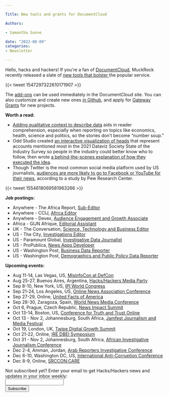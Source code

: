 ```yaml
---

Title: New tools and grants for DocumentCloud

Authors: 

- Samantha Sunne

date: "2022-08-09" 
categories: 
- Newsletter 

---
```


Hello, hacks and hackers! If you're a fan of [DocumentCloud](https://www.documentcloud.org/), MuckRock recently released a slate of [new tools that bolster ](https://www.documentcloud.org/help/add-ons/)the popular service.

{{< tweet 1547297322610171907 >}}

The [add-ons](https://www.documentcloud.org/help/add-ons/) can be used immediately in the DocumentCloud site. You can also customize and create new ones [in Github](https://github.com/MuckRock/documentcloud-hello-world-addon), and apply for [Gateway Grants](https://www.muckrock.com/news/archives/2022/jul/13/documentcloud-gateway-grants/) for new projects.

**Worth a read:**



* [Adding qualitative context to describe data](https://www.niemanlab.org/2022/08/number-soup-can-we-make-it-easier-for-readers-to-digest-all-the-numbers-journalists-stuff-into-their-stories/) aids in reader comprehension, especially when reporting on topics like economics, health, science and politics, so the stories don’t become “number soup.”
* Odd Studio created [an interactive visualization of heads](https://vizheads.com/) that represent accounts mentioned most in the 2021 Dataviz Society State of the Industry Survey so people in the industry could better know who to follow, then wrote [a behind-the-scenes explanation of how they executed the idea](https://nightingaledvs.com/experimenting-can-lead-to-great-dataviz/).
* Though Twitter is the most common social media platform used by US journalists, [audiences are more likely to go to Facebook or YouTube for their news](https://www.pewresearch.org/fact-tank/2022/06/27/twitter-is-the-go-to-social-media-site-for-u-s-journalists-but-not-for-the-public/), according to a study by Pew Research Center.

{{< tweet 1554618069581963266 >}}

**Job postings:**



* Anywhere - The Africa Report, [Sub-Editor](https://www.theafricareport.com/219447/we-are-hiring-an-experienced-sub-editor-wanted/)
* Anywhere - CCIJ, [Africa Editor](https://ccij.io/africa-editor-job-opening/#:~:text=The%20Center%20for%20Collaborative%20Investigative,into%20compelling%20data%2Ddriven%20stories.)
* Anywhere - Devex, [Audience Engagement and Growth Associate](https://jobs.smartrecruiters.com/Devex1/743999842690546-associate-audience-engagement-and-growth)
* Africa - GIJN Afrique, [Editorial Assistant](https://gijn.org/job-opening-editorial-assistant-gijn-afrique-assistant-editorial-a-gijn-afrique/)
* UK - The Conversation, [Science, Technology and Business Editor](https://www.cisionjobs.co.uk/job/108325/the-conversation-commissioning-editor-science-technology-and-business/)
* US - The City, [Investigations Editor](https://city-report-inc.breezy.hr/p/f97a053789c9-investigations-editor)
* US - Paramount Global, [Investigative Data Journalist](https://careers.viacomcbs.com/job/New-York-Investigative-Data-Journalist-NY-10036/880147100/)
* US - ProPublica, [News Apps Developer](https://www.propublica.org/jobs/news-apps-developer-2)
* US - Washington Post, [Business Data Reporter](https://talkingbiznews.com/biz-news-help-wanted/washington-post-seeks-a-business-data-reporter/)
* US - Washington Post, [Demographics and Public Policy Data Reporter](https://washpost.wd5.myworkdayjobs.com/en-US/washingtonpostcareers/jobs/details/Demographics-and-Public-Policy-Data-Reporter_JR-90273836)

**Upcoming events:**



* Aug 11-14, Las Vegas, US, [MisinfoCon at DefCon](https://defcon.misinfocon.com/)
* Aug 25-27, Buenos Aires, Argentina, [Hacks/Hackers Media Party](https://www.mediaparty.info/)
* Sep 8-10, New York, US, [IPI World Congress](https://ipi.media/ipi-world-congress-2022/)
* Sep 21-24, Los Angeles, US, [Online News Association Conference](https://journalists.org/event/ona22/)
* Sep 27-29, Online, [United Facts of America](https://www.poynter.org/event/united-facts-of-america-a-festival-of-fact-checking-2022/)
* Sep 28-30, Zaragoza, Spain, [World News Media Conference](https://event.wan-ifra.org/congress2022/registration/Site/Register)
* Oct 6, Prague, Czech Republic, [News Impact Summit](https://newsimpact.io/summits/news-impact-summit-prague)
* Oct 13-14, Boston, US, [Conference for Truth and Trust Online](https://truthandtrustonline.com/)
* Oct 13 - Nov 2, Johannesburg, South Africa, [Jamfest Journalism and Media Festival](https://jamlab.africa/jamfest/)
* Oct 19, London, UK, [Twipe Digital Growth Summit](https://www.eventbrite.be/e/twipe-digital-growth-summit-2022-tickets-375925993767)
* Oct 21-22, Online, [IRE DBEI Symposium](https://www.ire.org/training/conferences/dbei-symposium/)
* Oct 31 - Nov 2, Johannesburg, South Africa, [African Investigative Journalism Conference](https://aijc.africa/)
* Dec 2-4, Amman, Jordan, [Arab Reporters Investigative Conference](https://arij22.arij.net/)
* Dec 6-10, Washington DC, US, [International Anti-Corruption Conference](https://www.transparency.org/en/news/dates-2022-international-anti-corruption-conference-uprooting-corruption-defending-democratic-values)
* Dec 8-9, Online, [SRCCON:CARE](https://srccon.org/?mc_cid=5c412282d9&mc_eid=aadc0ecfa8)

<div id="mc_embed_signup"><form id="mc-embedded-subscribe-form" class="validate" action="//hackshackers.us1.list-manage.com/subscribe/post?u=c56f2e53d5ed6ef87f8aaa75c&amp;id=fb2bc6f10b" method="post" name="mc-embedded-subscribe-form" novalidate="" target="_blank">

<div id="mc_embed_signup_scroll">

<div class="mc-field-group"><label for="mce-EMAIL">Not subscribed yet? Enter your email to get Hacks/Hackers news and updates in your inbox weekly:  </label></div>

<div class="mc-field-group"><input id="mce-EMAIL" class="required email" name="EMAIL" type="email" value="" /></div>

<!-- real people should not fill this in and expect good things - do not remove this or risk form bot signups-->

<div style="position: absolute; left: -5000px;"><input tabindex="-1" name="b_c56f2e53d5ed6ef87f8aaa75c_fb2bc6f10b" type="text" value="" /></div>

<div class="clear"><input id="mc-embedded-subscribe" class="button" name="subscribe" type="submit" value="Subscribe" /></div>

</div>

</form></div>

<!--End mc_embed_signup-->

<meta name="twitter:card" content="summary">

<meta name="twitter:image:src" content="https://hackshackers.com/content-images/about/hackshackers_logomark.png">
